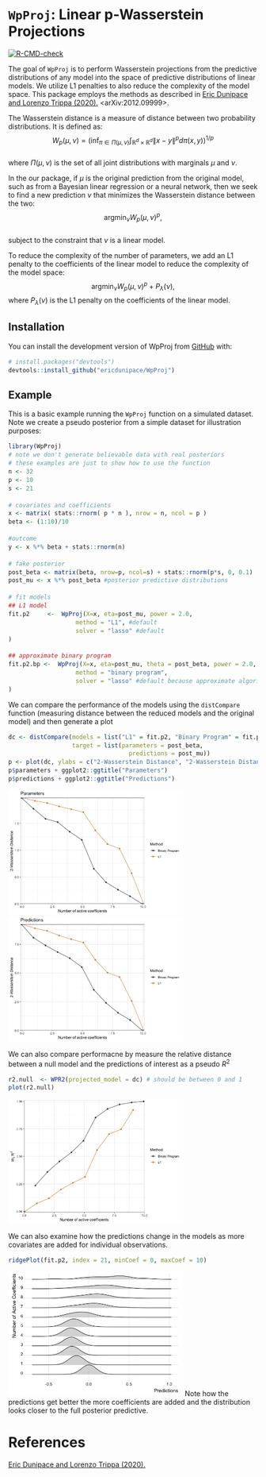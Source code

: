 
# `WpProj`: Linear p-Wasserstein Projections

<!-- badges: start -->

[![R-CMD-check](https://github.com/ericdunipace/WpProj/actions/workflows/R-CMD-check.yaml/badge.svg)](https://github.com/ericdunipace/WpProj/actions/workflows/R-CMD-check.yaml)
<!-- badges: end -->

The goal of `WpProj` is to perform Wasserstein projections from the
predictive distributions of any model into the space of predictive
distributions of linear models. We utilize L1 penalties to also reduce
the complexity of the model space. This package employs the methods as
described in [Eric Dunipace and Lorenzo Trippa
(2020).](https://arxiv.org/abs/2012.09999) \<arXiv:2012.09999\>.

The Wasserstein distance is a measure of distance between two
probability distributions. It is defined as:  
$$W_p(\mu,\nu) = \left(\inf_{\pi \in \Pi(\mu,\nu)} \int_{\mathbb{R}^d \times \mathbb{R}^d} \|x-y\|^p d\pi(x,y)\right)^{1/p}$$  
where $\Pi(\mu,\nu)$ is the set of all joint distributions with
marginals $\mu$ and $\nu$.

In the our package, if $\mu$ is the original prediction from the
original model, such as from a Bayesian linear regression or a neural
network, then we seek to find a new prediction $\nu$ that minimizes the
Wasserstein distance between the two:  
$$\text{argmin}_\nu W_p(\mu,\nu)^p,$$  
subject to the constraint that $\nu$ is a linear model.

To reduce the complexity of the number of parameters, we add an L1
penalty to the coefficients of the linear model to reduce the complexity
of the model space:  
$$\text{argmin}_\nu W_p(\mu,\nu)^p + P_\lambda(\nu),$$ where
$P_\lambda(\nu)$ is the L1 penalty on the coefficients of the linear
model.

## Installation

You can install the development version of WpProj from
[GitHub](https://github.com/) with:

``` r
# install.packages("devtools")
devtools::install_github("ericdunipace/WpProj")
```

## Example

This is a basic example running the `WpProj` function on a simulated
dataset. Note we create a pseudo posterior from a simple dataset for
illustration purposes:

``` r
library(WpProj)
# note we don't generate believable data with real posteriors
# these examples are just to show how to use the function
n <- 32
p <- 10
s <- 21

# covariates and coefficients
x <- matrix( stats::rnorm( p * n ), nrow = n, ncol = p )
beta <- (1:10)/10

#outcome
y <- x %*% beta + stats::rnorm(n)

# fake posterior
post_beta <- matrix(beta, nrow=p, ncol=s) + stats::rnorm(p*s, 0, 0.1)
post_mu <- x %*% post_beta #posterior predictive distributions

# fit models
## L1 model
fit.p2     <-  WpProj(X=x, eta=post_mu, power = 2.0,
                   method = "L1", #default
                   solver = "lasso" #default
)

## approximate binary program
fit.p2.bp <-  WpProj(X=x, eta=post_mu, theta = post_beta, power = 2.0,
                   method = "binary program",
                   solver = "lasso" #default because approximate algorithm is faster
)
```

We can compare the performance of the models using the `distCompare`
function (measuring distance between the reduced models and the original
model) and then generate a plot

``` r
dc <- distCompare(models = list("L1" = fit.p2, "Binary Program" = fit.p2.bp),
                  target = list(parameters = post_beta,
                                  predictions = post_mu))
p <- plot(dc, ylabs = c("2-Wasserstein Distance", "2-Wasserstein Distance"))
p$parameters + ggplot2::ggtitle("Parameters")
p$predictions + ggplot2::ggtitle("Predictions")
```

<img src="man/figures/README-example_continued_plot_noecho-1.png" width="70%" /><img src="man/figures/README-example_continued_plot_noecho-2.png" width="70%" />

We can also compare performacne by measure the relative distance between
a null model and the predictions of interest as a pseudo $R^2$

``` r
r2.null  <- WPR2(projected_model = dc) # should be between 0 and 1
plot(r2.null)
```

<img src="man/figures/README-r2_plots_noecho-1.png" width="70%" />

We can also examine how the predictions change in the models as more
covariates are added for individual observations.

``` r
ridgePlot(fit.p2, index = 21, minCoef = 0, maxCoef = 10)
```

<img src="man/figures/README-ridgeplots_noecho-1.png" width="70%" />
Note how the predictions get better the more coefficients are added and
the distribution looks closer to the full posterior predictive.

# References

[Eric Dunipace and Lorenzo Trippa
(2020).](https://arxiv.org/abs/2012.09999)
